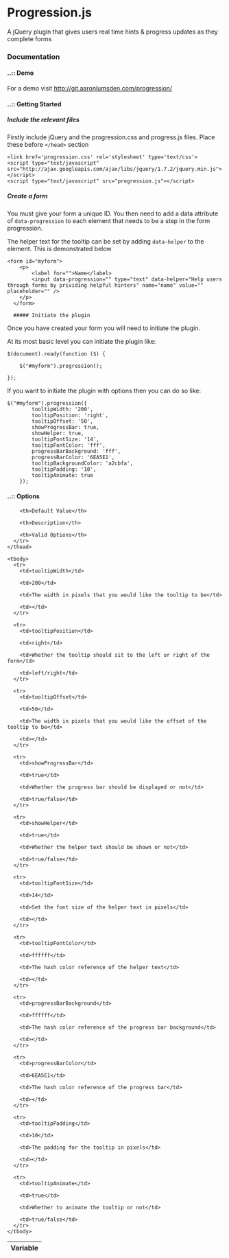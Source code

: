 Progression.js
==============

A jQuery plugin that gives users real time hints &amp; progress updates as they complete forms


### Documentation

#### ..:: Demo
For a demo visit http://git.aaronlumsden.com/progression/

#### ..:: Getting Started

##### Include the relevant files

Firstly include jQuery and the progression.css and progress.js files.
Place these before `</head>` section

    <link href='progression.css' rel='stylesheet' type='text/css'>
    <script type="text/javascript" src="http://ajax.googleapis.com/ajax/libs/jquery/1.7.2/jquery.min.js"></script>
    <script type="text/javascript" src="progression.js"></script>


##### Create a form

You must give your form a unique ID. You then need to add a data
attribute of `data-progression` to each element that needs to be a step
in the form progression.

The helper text for the tooltip can be set by adding `data-helper` to
the element. This is demonstrated below

    <form id="myform">
        <p>
            <label for="">Name</label> 
            <input data-progression="" type="text" data-helper="Help users through forms by prividing helpful hinters" name="name" value="" placeholder="" />
        </p>
      </form>

      ##### Initiate the plugin

Once you have created your form you will need to initiate the plugin.

At its most basic level you can initiate the plugin like:

    $(document).ready(function ($) {
        
        $("#myform").progression();
        
    });
                            

If you want to initiate the plugin with options then you can do so like:

    $("#myform").progression({
            tooltipWidth: '200',
            tooltipPosition: 'right',
            tooltipOffset: '50',
            showProgressBar: true,
            showHelper: true,
            tooltipFontSize: '14',
            tooltipFontColor: 'fff',
            progressBarBackground: 'fff',
            progressBarColor: '6EA5E1',
            tooltipBackgroundColor: 'a2cbfa',
            tooltipPadding: '10',
            tooltipAnimate: true
        });            


#### ..:: Options

<table>
    <thead>
      <tr>
        <th>Variable</th>

        <th>Default Value</th>

        <th>Description</th>

        <th>Valid Options</th>
      </tr>
    </thead>

    <tbody>
      <tr>
        <td>tooltipWidth</td>

        <td>200</td>

        <td>The width in pixels that you would like the tooltip to be</td>

        <td></td>
      </tr>

      <tr>
        <td>tooltipPosition</td>

        <td>right</td>

        <td>Whether the tooltip should sit to the left or right of the form</td>

        <td>left/right</td>
      </tr>

      <tr>
        <td>tooltipOffset</td>

        <td>50</td>

        <td>The width in pixels that you would like the offset of the tooltip to be</td>

        <td></td>
      </tr>

      <tr>
        <td>showProgressBar</td>

        <td>true</td>

        <td>Whether the progress bar should be displayed or not</td>

        <td>true/false</td>
      </tr>

      <tr>
        <td>showHelper</td>

        <td>true</td>

        <td>Whether the helper text should be shown or not</td>

        <td>true/false</td>
      </tr>

      <tr>
        <td>tooltipFontSize</td>

        <td>14</td>

        <td>Set the font size of the helper text in pixels</td>

        <td></td>
      </tr>

      <tr>
        <td>tooltipFontColor</td>

        <td>ffffff</td>

        <td>The hash color reference of the helper text</td>

        <td></td>
      </tr>

      <tr>
        <td>progressBarBackground</td>

        <td>ffffff</td>

        <td>The hash color reference of the progress bar background</td>

        <td></td>
      </tr>

      <tr>
        <td>progressBarColor</td>

        <td>6EA5E1</td>

        <td>The hash color reference of the progress bar</td>

        <td></td>
      </tr>

      <tr>
        <td>tooltipPadding</td>

        <td>10</td>

        <td>The padding for the tooltip in pixels</td>

        <td></td>
      </tr>

      <tr>
        <td>tooltipAnimate</td>

        <td>true</td>

        <td>Whether to animate the tooltip or not</td>

        <td>true/false</td>
      </tr>
    </tbody>
  </table>


      
